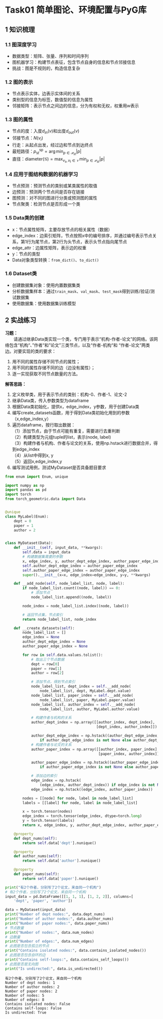 # Task01 简单图论、环境配置与PyG库

## 1 知识梳理

### 1.1 图深度学习
- 数据类型：矩阵、张量、序列和时间序列
- 图机器学习：构建节点表征，包含节点自身的信息和节点邻接信息
- 挑战：图是不规则的，构造信息复杂

### 1.2 图的表示
- 节点表示实体，边表示实体间的关系
- 类别型的信息为标签，数值型的信息为属性
- 邻接矩阵：表示节点之间边的信息，分为有权和无权，权重用$w$表示

### 1.3 图的属性
- 节点的度：入度$d_{in}(v)$和出度$d_{out}(v)$
- 邻接节点：$N(v_i)$
- 行走：从起点出发，经过边和节点到达终点
- 最短路径：$p_{\mathrm{s} t}^{\mathrm{sp}}=\arg \min _{p \in \mathcal{P}_{\mathrm{st}}}|p|$
- 直径：$\text{diameter}(\mathcal{G})=\max _{v_{s}, v_{t} \in \mathcal{V}} \min _{p \in \mathcal{P}_{s t}}|p|$

### 1.4 应用于图结构数据的机器学习
- 节点预测：预测节点的类别或某类属性的取值
- 边预测：预测两个节点间是否存在链接
- 图预测：对不同的图进行分类或预测图的属性
- 节点聚类：检测节点是否形成一个类

### 1.5 Data类的创建
- x：节点属性矩阵，主要存放节点的相关属性（数据）
- edge_index：边索引矩阵，节点按照x中的编号排序，并通过编号表示节点关系，第1行为尾节点，第2行为头节点，表示头节点指向尾节点
- edge_attr：边属性矩阵，表示边的权重
- y：节点的类型
- Data对象类型转换：`from_dict()`、`to_dict()`

### 1.6 Dataset类
- 创建数据集对象：使用内置数据集类
- 分析数据集样本：通过`train_mask`、`val_mask`、`test_mask`得到训练/验证/测试数据集
- 使用数据集：使用数据集训练模型

## 2 实战练习

**习题：**  
&emsp;&emsp;请通过继承Data类实现一个类，专门用于表示“机构-作者-论文”的网络。该网络包含“机构“、”作者“和”论文”三类节点，以及“作者-机构“和 “作者-论文“两类边。对要实现的类的要求：  
1. 用不同的属性存储不同节点的属性；  
2. 用不同的属性存储不同的边（边没有属性）；  
3. 逐一实现获取不同节点数量的方法。  

**解答思路：**
1. 定义枚举类，用于表示节点的类别：机构-0、作者-1、论文-2
2. 继承Data类，传入参数类型为dataframe
3. 根据Data类初始化，提供x，edge_index，y参数，用于创建Data类
4. 编写create_datasets函数，用于得到Data类初始化用到的参数（x,edge_index,y）
5. 遍历dataframe，按行取出数据：  
  （1）添加节点，由于节点可能有重复，需要进行去重判断  
  （2）构建类型为元组tuple的list，表示(node, label)  
  （3）构建作者与机构、作者与论文的关系，使用np.hstack进行数据合并，得到edge_index  
  （4）从list中得到x, y  
  （5）返回x,edge_index,y
6. 编写测试用例，测试MyDataset是否具备题目要求


```python
from enum import Enum, unique

import numpy as np
import pandas as pd
import torch
from torch_geometric.data import Data


@unique
class MyLabel(Enum):
    dept = 0
    paper = 1
    author = 2


class MyDataset(Data):
    def __init__(self, input_data, **kwargs):
        self.data = input_data
        # 构建数据集需要的参数
        x, edge_index, y, author_dept_edge_index, author_paper_edge_index = self.__create_datasets()
        self.author_dept_edge_index = author_paper_edge_index
        self.author_paper_edge_index = author_paper_edge_index
        super().__init__(x=x, edge_index=edge_index, y=y, **kwargs)

    def __add_node(self, node_label_list, node, label):
        if node_label_list.count((node, label)) == 0:
            # 添加节点
            node_label_list.append((node, label))

        node_index = node_label_list.index((node, label))

        # 返回节点集，节点索引
        return node_label_list, node_index

    def __create_datasets(self):
        node_label_list = []
        edge_index = None
        author_dept_edge_index = None
        author_paper_edge_index = None

        for row in self.data.values.tolist():
            # 取出三个节点数据
            dept = row[0]
            paper = row[1]
            author = row[2]

            # 添加节点，得到节点索引
            node_label_list, dept_index = self.__add_node(
                node_label_list, dept, MyLabel.dept.value)
            node_label_list, paper_index = self.__add_node(
                node_label_list, paper, MyLabel.paper.value)
            node_label_list, author_index = self.__add_node(
                node_label_list, author, MyLabel.author.value)

            # 构建作者与机构的关系
            author_dept_index = np.array([[author_index, dept_index],
                                          [dept_index, author_index]])

            author_dept_edge_index = np.hstack((author_dept_edge_index, author_dept_index)) \
                if author_dept_edge_index is not None else author_dept_index
            # 构建作者与论文的关系
            author_paper_index = np.array([[author_index, paper_index],
                                           [paper_index, author_index]])

            author_paper_edge_index = np.hstack((author_paper_edge_index, author_paper_index)) \
                if author_paper_edge_index is not None else author_paper_index

            # 添加边的索引
            edge_index = np.hstack(
                (edge_index, author_dept_index)) if edge_index is not None else author_dept_index
            edge_index = np.hstack((edge_index, author_paper_index))

        nodes = [[node] for node, label in node_label_list]
        labels = [[label] for node, label in node_label_list]

        x = torch.tensor(nodes)
        edge_index = torch.tensor(edge_index, dtype=torch.long)
        y = torch.tensor(labels)
        return x, edge_index, y, author_dept_edge_index, author_paper_edge_index

    @property
    def dept_nums(self):
        return self.data['dept'].nunique()

    @property
    def author_nums(self):
        return self.data['author'].nunique()

    @property
    def paper_nums(self):
        return self.data['paper'].nunique()
```


```python
print("有2个作者，分别写了2个论文，来自同一个机构")
# 有2个作者，分别写了2个论文，来自同一个机构
input_data = pd.DataFrame([[1, 1, 1], [1, 2, 2]], columns=[
    'dept', 'paper', 'author'])

data = MyDataset(input_data)
print("Number of dept nodes:", data.dept_nums)
print("Number of author nodes:", data.author_nums)
print("Number of paper nodes:", data.paper_nums)
# 节点数量
print("Number of nodes:", data.num_nodes)
# 边数量
print("Number of edges:", data.num_edges)
# 此图是否包含孤立的节点
print("Contains isolated nodes:", data.contains_isolated_nodes())
# 此图是否包含自环的边
print("Contains self-loops:", data.contains_self_loops())
# 此图是否是无向图
print("Is undirected:", data.is_undirected())
```

    有2个作者，分别写了2个论文，来自同一个机构
    Number of dept nodes: 1
    Number of author nodes: 2
    Number of paper nodes: 2
    Number of nodes: 5
    Number of edges: 8
    Contains isolated nodes: False
    Contains self-loops: False
    Is undirected: True
    

